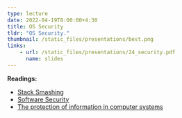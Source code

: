 ```yaml
---
type: lecture
date: 2022-04-19T8:00:00+4:30
title: OS Security
tldr: "OS Security."
thumbnail: /static_files/presentations/best.png
links:
    - url: /static_files/presentations/24_security.pdf
      name: slides
---
```

**Readings:**
- [Stack Smashing](http://phrack.org/issues/49/14.html)
- [Software Security](https://nebelwelt.net/SS3P/softsec.pdf)
- [The protection of information in computer systems](https://cs-uob.github.io/COMSM0049/papers/saltzer-1975.pdf)
